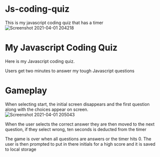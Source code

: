 # Js-coding-quiz
This is my javascript coding quiz that has a timer 
![Screenshot 2021-04-01 204218](https://user-images.githubusercontent.com/78389456/113368283-58a53c00-932c-11eb-8bd0-591e8fe57e7d.jpg)



# My Javascript Coding Quiz
Here is my Javascript coding quiz. 

Users get two minutes to answer my tough Javascript questions


# Gameplay
When selecting start, the initial screen disappears and the first question along with the choices appear on screen. 
![Screenshot 2021-04-01 205043](https://user-images.githubusercontent.com/78389456/113368230-3ad7d700-932c-11eb-8241-5de36c7a2e85.jpg)


When the user selects the correct answer they are then moved to the next question, if they select wrong, ten seconds is deducted from the timer  

The game is over when all questions are answers or the timer hits 0. The user is then prompted to put in there initials for a high score and it is saved to local storage 
